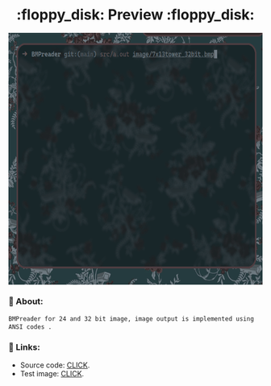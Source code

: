 
<h1 align="center"> :floppy_disk: Preview :floppy_disk: </h1>

<img src="./preview.gif" alt="BMPreader" align="center" height="500px">

### :blue_book: About:
    BMPreader for 24 and 32 bit image, image output is implemented using ANSI codes .

### :link: Links:
* Source code: [CLICK](./src/).
* Test image: [CLICK](./image/).
